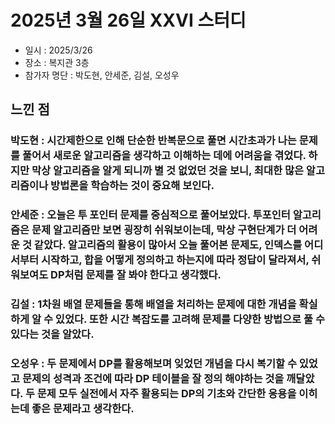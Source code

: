 # 2025년 3월 26일 XXVI 스터디

- 일시 : 2025/3/26
- 장소 : 복지관 3층
- 참가자 명단 : 박도현, 안세준, 김설, 오성우

## 느낀 점

### 박도현 : 시간제한으로 인해 단순한 반복문으로 풀면 시간초과가 나는 문제를 풀어서 새로운 알고리즘을 생각하고 이해하는 데에 어려움을 겪었다. 하지만 막상 알고리즘을 알게 되니까 별 것 없었던 것을 보니, 최대한 많은 알고리즘이나 방법론을 학습하는 것이 중요해 보인다.

### 안세준 : 오늘은 투 포인터 문제를 중심적으로 풀어보았다. 투포인터 알고리즘은 문제 알고리즘만 보면 굉장히 쉬워보이는데, 막상 구현단계가 더 어려운 것 같았다. 알고리즘의 활용이 많아서 오늘 풀어본 문제도, 인덱스를 어디서부터 시작하고, 합을 어떻게 정의하고 하는지에 따라 정답이 달라져서, 쉬워보여도 DP처럼 문제를 잘 봐야 한다고 생각했다.

### 김설 : 1차원 배열 문제들을 통해 배열을 처리하는 문제에 대한 개념을 확실하게 알 수 있었다. 또한 시간 복잡도를 고려해 문제를 다양한 방법으로 풀 수 있다는 것을 알았다.

### 오성우 : 두 문제에서 DP를 활용해보며 잊었던 개념을 다시 복기할 수 있었고 문제의 성격과 조건에 따라 DP 테이블을 잘 정의 해야하는 것을 깨달았다. 두 문제 모두 실전에서 자주 활용되는 DP의 기초와 간단한 응용을 이히는데 좋은 문제라고 생각한다.
